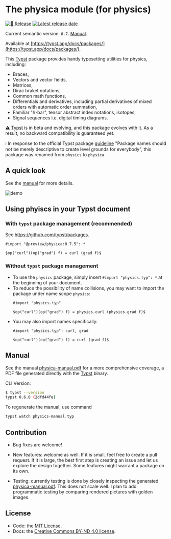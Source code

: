 # The physica module (for physics)

[![🚀 Release](https://github.com/Leedehai/typst-physics/actions/workflows/release.yml/badge.svg)](https://github.com/Leedehai/typst-physics/actions/workflows/release.yml)
[![Latest release date](https://img.shields.io/github/release-date/Leedehai/typst-physics)][latest-release]

Current semantic version: `0.7`. [Manual][latest-manual].

Available at [https://typst.app/docs/packages/](https://typst.app/docs/packages/).

This [Typst](https://typst.app) package provides handy typesetting utilities for
physics, including:
* Braces,
* Vectors and vector fields,
* Matrices,
* Dirac braket notations,
* Common math functions,
* Differentials and derivatives, including partial derivatives of mixed orders with automatic order summation,
* Familiar "h-bar", tensor abstract index notations, isotopes,
* Signal sequences i.e. digital timing diagrams.

:warning: [Typst](https://typst.app) is in beta and evolving, and this package
evolves with it. As a result, no backward compatibility is guaranteed yet.

:information_source: In response to the official Typst package [guideline](https://github.com/typst/packages/tree/main#submission-guidelines)
"Package names should not be merely descriptive to create level grounds for
everybody", this package was renamed from `physics` to `physica`.

## A quick look

See the [manual][latest-manual] for more details.

![demo](https://user-images.githubusercontent.com/18319900/236073825-e91b4601-7e92-490b-a7e4-e9e405a2147b.png)

## Using phyiscs in your Typst document

### With `typst` package management (recommended)

See https://github.com/typst/packages.

```
#import "@preview/physica:0.7.5": *

$op("curl")(op("grad") f) = curl (grad f)$
```

### Without `typst` package management

* To use the `physics` package, simply insert `#import "physics.typ": *` at the
beginning of your document.
* To reduce the possibility of name collisions, you may want to import the
package under name scope `physics`:
  ```
  #import "physics.typ"

  $op("curl")(op("grad") f) = physics.curl (physics.grad f)$
  ```
* You may also import names specifically:
  ```
  #import "physics.typ": curl, grad

  $op("curl")(op("grad") f) = curl (grad f)$
  ```

## Manual

See the manual [physica-manual.pdf][latest-manual] for a more comprehensive coverage, a PDF file
generated directly with the [Typst](https://typst.app) binary.

CLI Version:

```sh
$ typst --version
typst 0.6.0 (2dfd44fe)
```

To regenerate the manual, use command

```sh
typst watch physics-manual.typ
```

## Contribution

* Bug fixes are welcome!

* New features: welcome as well. If it is small, feel free to create a pull
request. If it is large, the best first step is creating an issue and let us
explore the design together. Some features might warrant a package on its own.

* Testing: currently testing is done by closely inspecting the generated
[physica-manual.pdf][latest-manual]. This does not scale well. I plan to add programmatic
testing by comparing rendered pictures with golden images.

## License

* Code: the [MIT License](LICENSE.txt).
* Docs: the [Creative Commons BY-ND 4.0 license](https://creativecommons.org/licenses/by-nd/4.0/).

[latest-release]: https://github.com/Leedehai/typst-physics/releases/latest "The latest release"
[latest-manual]: https://github.com/Leedehai/typst-physics/releases/latest/download/physica-manual.pdf "Download the latest manual"
